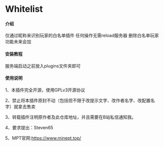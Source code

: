# Whitelist

#### 介绍
仅通过昵称来识别玩家的白名单插件
任何操作无需reload服务器
删除白名单玩家功能未来会加

#### 安装教程
服务端启动之前放入plugins文件夹即可

#### 使用说明
1、本插件完全开源，使用GPLv3开源协议

2、禁止将本插件原封不动（包括但不限于改提示文字、改作者名字、改配置名字）就拿去售卖

3、转载插件注明原作者及此仓库地址，并且需要在B站私信通知我。

4、要求提出：Steven65

5、MPT官网:https://www.minept.top/

